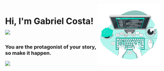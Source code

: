 <img align="right" src="https://github.com/gabrielcs04/gabrielcs04/blob/main/images/code.svg" alt="Code" width=40% />
<h1>Hi, I'm Gabriel Costa! <img src="https://raw.githubusercontent.com/kaueMarques/kaueMarques/master/hi.gif" width="30px"></h1>

<h3>You are the protagonist of your story, so make it happen.</h3>
<p><img src="https://github-readme-stats.vercel.app/api/top-langs/?username=gabrielcs04&layout=compact&theme=react"></p>

<!-- 
### Hi there 👋 
<img align="right" src="https://www.flaticon.com/svg/vstatic/svg/1006/1006363.svg?token=exp=1619737484~hmac=c59fd4d75d720a604cb9fc6103798998" alt="Coding" width=40% />
**gabrielcs04/gabrielcs04** is a ✨ _special_ ✨ repository because its `README.md` (this file) appears on your GitHub profile.

Here are some ideas to get you started:

- 🔭 I’m currently working on ...
- 🌱 I’m currently learning ...
- 👯 I’m looking to collaborate on ...
- 🤔 I’m looking for help with ...
- 💬 Ask me about ...
- 📫 How to reach me: ...
- 😄 Pronouns: ...
- ⚡ Fun fact: ...
-->
